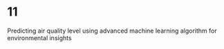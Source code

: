 # 11
Predicting air quality level using advanced machine learning algorithm for environmental insights 
